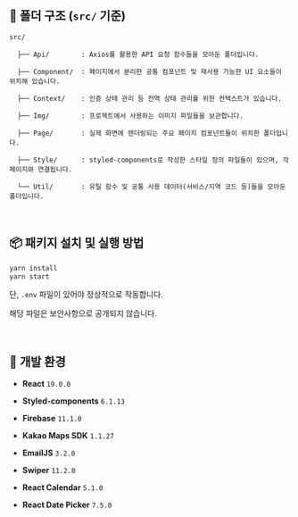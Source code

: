 ## 📁 폴더 구조 (`src/` 기준)

```
src/

  ├── Api/        : Axios를 활용한 API 요청 함수들을 모아둔 폴더입니다.
  
  ├── Component/  : 페이지에서 분리한 공통 컴포넌트 및 재사용 가능한 UI 요소들이 위치해 있습니다.
  
  ├── Context/    : 인증 상태 관리 등 전역 상태 관리를 위한 컨텍스트가 있습니다.
  
  ├── Img/        : 프로젝트에서 사용하는 이미지 파일들을 보관합니다.
  
  ├── Page/       : 실제 화면에 렌더링되는 주요 페이지 컴포넌트들이 위치한 폴더입니다.
  
  ├── Style/      : styled-components로 작성한 스타일 정의 파일들이 있으며, 각 페이지와 연결됩니다.
  
  └── Util/       : 유틸 함수 및 공통 사용 데이터(서비스/지역 코드 등)들을 모아둔 폴더입니다.
```

<br/>

## 📦 패키지 설치 및 실행 방법

```bash
yarn install
yarn start
```

단, `.env` 파일이 있어야 정상적으로 작동합니다.

해당 파일은 보안사항으로 공개되지 않습니다.

<br/>

## 🧱 개발 환경

- **React** `19.0.0`

- **Styled-components** `6.1.13`

- **Firebase** `11.1.0`

- **Kakao Maps SDK** `1.1.27`

- **EmailJS** `3.2.0`  

- **Swiper** `11.2.0`  

- **React Calendar** `5.1.0`  

- **React Date Picker** `7.5.0`
